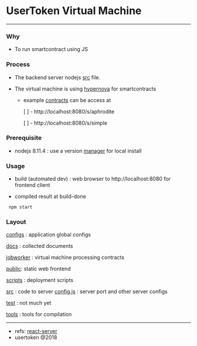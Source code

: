# UserToken Virtual Machine

---

### Why

* To run smartcontract using JS

### Process

* The backend server nodejs [src](./src/server.js) file.

* The virtual machine is using [hypernova](https://github.com/airbnb/hypernova) for smartcontracts

  * example [contracts](./jobworker) can be access at

    [ ] - http://localhost:8080/s/aphrodite

    [ ] - http://localhost:8080/s/simple

### Prerequisite

* nodejs 8.11.4 : use a version [manager](https://github.com/jasongin/nvs) for local install

### Usage

* build (automated dev) : web browser to http://localhost:8080 for frontend
  client

* compiled result at build-done

```
 npm start
```

### Layout

[configs](./configs) : application global configs

[docs](./docs) : collected documents

[jobworker](./jobworker) : virtual machine processing contracts

[public](./public): static web frontend

[scripts](./scripts) : deployment scripts

[src](./src) : code to server
[config.js](./src/config.js) : server port and other server configs

[test](./test) : not much yet

[tools](./tools) : tools for compilation

---

* refs: [react-server](README-orig.md)
* usertoken @2018
